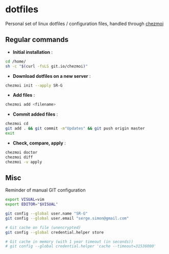 # dotfiles

Personal set of linux dotfiles / configuration files, handled through [chezmoi](https://www.chezmoi.io/docs/quick-start/)

## Regular commands

- **Initial installation** : 

```bash
cd /home/
sh -c "$(curl -fsLS git.io/chezmoi)"
```

- **Download dotfiles on a new server** : 

```bash
chezmoi init --apply SR-G
```

- **Add files** : 

```bash
chezmoi add <filename>
```

- **Commit added files** : 

```bash
chezmoi cd
git add . && git commit -m"Updates" && git push origin master
exit
```

- **Check, compare, apply** : 

```bash
chezmoi doctor
chezmoi diff
chezmoi -v apply
```

## Misc

Reminder of manual GIT configuration

```bash
export VISUAL=vim
export EDITOR="$VISUAL"

git config --global user.name "SR-G"
git config --global user.email "serge.simon@gmail.com"

# Git cache on file (unencrypted)
git config --global credential.helper store

# Git cache in memory (with 1 year timeout (in seconds))
# git config --global credential.helper 'cache --timeout=31536000'
```
